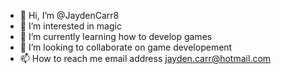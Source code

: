 - 👋 Hi, I’m @JaydenCarr8
- 👀 I’m interested in magic
- 🌱 I’m currently learning how to develop games
- 💞️ I’m looking to collaborate on game developement
- 📫 How to reach me email address jayden.carr@hotmail.com

<!---
JaydenCarr8/JaydenCarr8 is a ✨ special ✨ repository because its `README.md` (this file) appears on your GitHub profile.
You can click the Preview link to take a look at your changes.
--->
